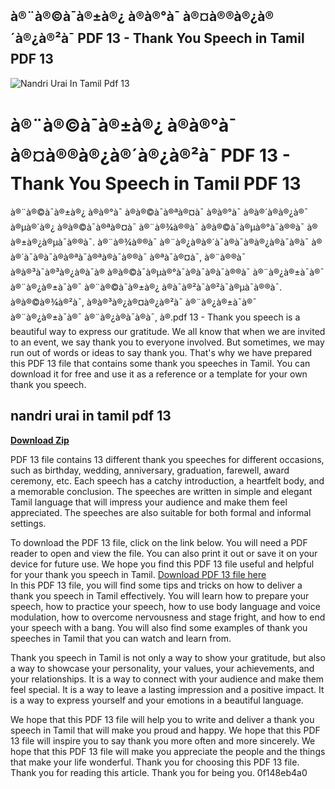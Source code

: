 ## à®¨à®©à¯à®±à®¿ à®à®°à¯ à®¤à®®à®¿à®´à®¿à®²à¯ PDF 13 - Thank You Speech in Tamil PDF 13

 
![Nandri Urai In Tamil Pdf 13](https://encrypted-tbn1.gstatic.com/images?q=tbn:ANd9GcSYeKFABpFtdmTgSgUJD61xbuz2kXzarqMVfFvSd53R7eksbPfAiivyvE0)

 
# à®¨à®©à¯à®±à®¿ à®à®°à¯ à®¤à®®à®¿à®´à®¿à®²à¯ PDF 13 - Thank You Speech in Tamil PDF 13
 
à®¨à®©à¯à®±à®¿ à®à®°à¯ à®à®©à¯à®ªà®¤à¯ à®à®°à¯ à®à®´à®à®¿à®¯ à®µà®´à®¿ à®à®©à¯à®ªà®¤à¯ à®¨à®¾à®®à¯ à®à®©à¯à®µà®°à¯à®®à¯ à®à®±à®¿à®µà¯à®®à¯. à®¨à®¾à®®à¯ à®¨à®¿à®à®´à¯à®à¯à®à®¿à®à¯à®à¯ à®à®´à¯à®à¯à®à®ªà¯à®ªà®à¯à®®à¯ à®ªà¯à®¤à¯, à®¨à®®à¯ à®à®³à¯à®³à®¿à®à¯à® à®à®©à¯à®µà®°à¯à®à¯à®à¯à®®à¯ à®¨à®¿à®±à¯à®¯ à®¨à®¿à®±à¯à®¯ à®¨à®©à¯à®±à®¿ à®à¯à®²à¯à®²à¯à®µà¯à®®à¯. à®à®©à®¾à®²à¯, à®à®³à®¿à®¤à®¿à®²à¯ à®¨à®¿à®±à¯à®¯ à®¨à®¿à®±à¯à®¯ à®¨à®¿à®à¯à®à¯, à®.pdf 13 - Thank you speech is a beautiful way to express our gratitude. We all know that when we are invited to an event, we say thank you to everyone involved. But sometimes, we may run out of words or ideas to say thank you. That's why we have prepared this PDF 13 file that contains some thank you speeches in Tamil. You can download it for free and use it as a reference or a template for your own thank you speech.
 
## nandri urai in tamil pdf 13


[**Download Zip**](https://www.google.com/url?q=https%3A%2F%2Fshoxet.com%2F2tKFVX&sa=D&sntz=1&usg=AOvVaw0mY_VH6Zcx4lCl_EU5oxJT)

 
PDF 13 file contains 13 different thank you speeches for different occasions, such as birthday, wedding, anniversary, graduation, farewell, award ceremony, etc. Each speech has a catchy introduction, a heartfelt body, and a memorable conclusion. The speeches are written in simple and elegant Tamil language that will impress your audience and make them feel appreciated. The speeches are also suitable for both formal and informal settings.
 
To download the PDF 13 file, click on the link below. You will need a PDF reader to open and view the file. You can also print it out or save it on your device for future use. We hope you find this PDF 13 file useful and helpful for your thank you speech in Tamil.
 [Download PDF 13 file here](https://www.wishesquotesintamil.in/2022/06/nandri-quotes-in-tamil.html)  
In this PDF 13 file, you will find some tips and tricks on how to deliver a thank you speech in Tamil effectively. You will learn how to prepare your speech, how to practice your speech, how to use body language and voice modulation, how to overcome nervousness and stage fright, and how to end your speech with a bang. You will also find some examples of thank you speeches in Tamil that you can watch and learn from.
 
Thank you speech in Tamil is not only a way to show your gratitude, but also a way to showcase your personality, your values, your achievements, and your relationships. It is a way to connect with your audience and make them feel special. It is a way to leave a lasting impression and a positive impact. It is a way to express yourself and your emotions in a beautiful language.
 
We hope that this PDF 13 file will help you to write and deliver a thank you speech in Tamil that will make you proud and happy. We hope that this PDF 13 file will inspire you to say thank you more often and more sincerely. We hope that this PDF 13 file will make you appreciate the people and the things that make your life wonderful. Thank you for choosing this PDF 13 file. Thank you for reading this article. Thank you for being you.
 0f148eb4a0

